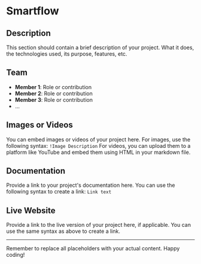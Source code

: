 # Smartflow

## Description
This section should contain a brief description of your project. What it does, the technologies used, its purpose, features, etc.

## Team
- **Member 1**: Role or contribution
- **Member 2**: Role or contribution
- **Member 3**: Role or contribution
- ...

## Images or Videos
You can embed images or videos of your project here. For images, use the following syntax:
`!Image Description`
For videos, you can upload them to a platform like YouTube and embed them using HTML in your markdown file.

## Documentation
Provide a link to your project's documentation here. You can use the following syntax to create a link:
`Link text`

## Live Website
Provide a link to the live version of your project here, if applicable. You can use the same syntax as above to create a link.

---
Remember to replace all placeholders with your actual content. Happy coding!
